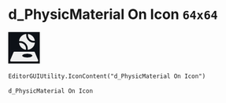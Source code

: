 # d_PhysicMaterial On Icon `64x64`
<img src="/img/d_PhysicMaterial%20On%20Icon.png" width=64 height=64>

``` CSharp
EditorGUIUtility.IconContent("d_PhysicMaterial On Icon")
```
```
d_PhysicMaterial On Icon
```
